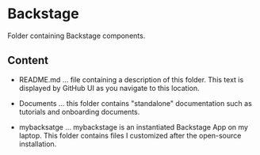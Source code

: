 # Backstage

Folder containing Backstage components.

## Content
- README.md ... file containing a description of this folder. This text is displayed by GitHub UI as you navigate to this location.

- Documents ... this folder contains "standalone" documentation such as tutorials and onboarding documents.

- mybacksatge ... mybackstage is an instantiated Backstage App on my laptop. This folder contains files I customized after the open-source installation.
